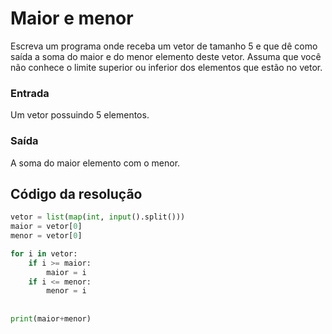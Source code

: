 # Maior e menor

Escreva um programa onde receba um vetor de tamanho 5 e que dê como saída a soma do maior e do menor elemento deste vetor. Assuma que você não conhece o limite superior ou inferior dos elementos que estão no vetor.

### Entrada
Um vetor possuindo 5 elementos.
### Saída
A soma do maior elemento com o menor.

## Código da resolução

```Python
vetor = list(map(int, input().split()))
maior = vetor[0]
menor = vetor[0]

for i in vetor:
    if i >= maior:
        maior = i
    if i <= menor:
        menor = i
        
        
print(maior+menor)
```